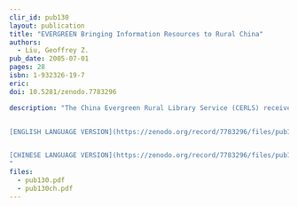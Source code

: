 ```yaml
---
clir_id: pub130
layout: publication
title: "EVERGREEN Bringing Information Resources to Rural China"
authors: 
  - Liu, Geoffrey Z.
pub_date: 2005-07-01
pages: 28
isbn: 1-932326-19-7
eric:
doi: 10.5281/zenodo.7783296

description: "The China Evergreen Rural Library Service (CERLS) received the 2004 Bill & Melinda Gates Access to Learning Award for placing computers in rural public high schools in China as a way of responding to the need for information among students, teachers, and communities in remote areas where poverty and illiteracy are widespread.


[ENGLISH LANGUAGE VERSION](https://zenodo.org/record/7783296/files/pub130.pdf?download=1)


[CHINESE LANGUAGE VERSION](https://zenodo.org/record/7783296/files/pub130ch.png?download=1)
"
files:
  - pub130.pdf
  - pub130ch.pdf
---
```

